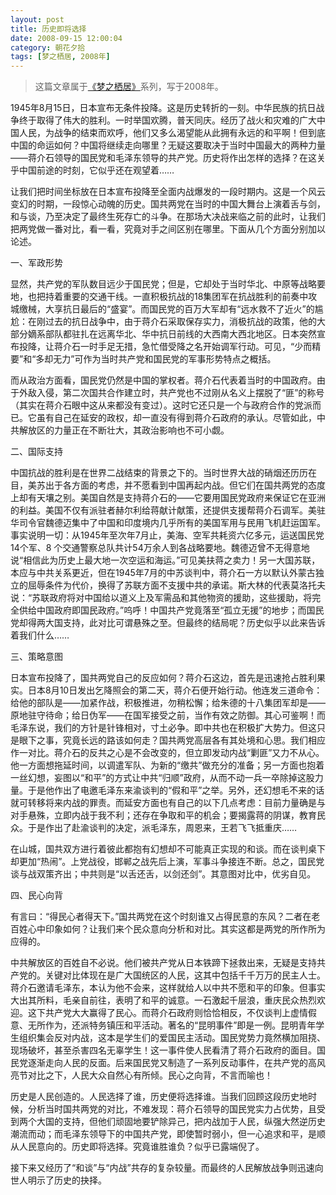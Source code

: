 ```yaml
---
layout: post
title: 历史即将选择
date: 2008-09-15 12:00:04
category: 朝花夕拾
tags: [梦之栖居, 2008年]
---
```


> 这篇文章属于[《梦之栖居》](/posts/where-the-dreams-reside/)系列，写于2008年。
	
<!--more-->

1945年8月15日，日本宣布无条件投降。这是历史转折的一刻。中华民族的抗日战争终于取得了伟大的胜利。一时举国欢腾，普天同庆。经历了战火和灾难的广大中国人民，为战争的结束而欢呼，他们又多么渴望能从此拥有永远的和平啊！但到底中国的命运如何？中国将继续走向哪里？无疑这要取决于当时中国最大的两种力量——蒋介石领导的国民党和毛泽东领导的共产党。历史将作出怎样的选择？在这关乎中国前途的时刻，它似乎还在观望着……

让我们把时间坐标放在日本宣布投降至全面内战爆发的一段时期内。这是一个风云变幻的时期，一段惊心动魄的历史。国共两党在当时的中国大舞台上演着舌与剑，和与谈，乃至决定了最终生死存亡的斗争。在那场大决战来临之前的此时，让我们把两党做一番对比，看一看，究竟对手之间区别在哪里。下面从几个方面分别加以论述。

一、军政形势

显然，共产党的军队数目远少于国民党；但是，它却处于当时华北、中原等战略要地，也把持着重要的交通干线。一直积极抗战的18集团军在抗战胜利的前奏中攻城缴械，大享抗日最后的“盛宴”。而国民党的百万大军却有“远水救不了近火”的尴尬：在刚过去的抗日战争中，由于蒋介石采取保存实力，消极抗战的政策，他的大部分嫡系部队都驻扎在远离华北、华中抗日前线的大西南大西北地区。日本突然宣布投降，让蒋介石一时手足无措，急忙借受降之名开始调军行动。可见，“少而精要”和“多却无力”可作为当时共产党和国民党的军事形势特点之概括。

而从政治方面看，国民党仍然是中国的掌权者。蒋介石代表着当时的中国政府。由于外敌入侵，第二次国共合作建立时，共产党也不过刚从名义上摆脱了“匪”的称号（其实在蒋介石眼中这从来都没有变过）。这时它还只是一个与政府合作的党派而已。它虽有自己在延安的政权，却一直没有得到蒋介石政府的承认。尽管如此，中共解放区的力量正在不断壮大，其政治影响也不可小觑。

二、国际支持

中国抗战的胜利是在世界二战结束的背景之下的。当时世界大战的硝烟还历历在目，美苏出于各方面的考虑，并不愿看到中国再起内战。但它们在国共两党的态度上却有天壤之别。美国自然是支持蒋介石的——它要用国民党政府来保证它在亚洲的利益。美国不仅有派驻者赫尔利给蒋献计献策，还提供支援帮蒋介石调军。美驻华司令官魏德迈集中了中国和印度境内几乎所有的美国军用与民用飞机赶运国军。事实说明一切：从1945年至次年7月止，美海、空军共耗资六亿多元，运送国民党14个军、8 个交通警察总队共计54万余人到各战略要地。魏德迈曾不无得意地说“相信此为历史上最大地一次空运和海运。”可见美扶蒋之卖力！另一大国苏联，本应与中共关系更近，但在1945年7月的中苏谈判中，蒋介石一方以默认外蒙古独立的屈辱条件为代价，换得了苏联方面不支援中共的承诺。斯大林的代表莫洛托夫说：“苏联政府将对中国给以道义上及军需品和其他物资的援助，这些援助，将完全供给中国政府即国民政府。”呜呼！中国共产党竟落至“孤立无援”的地步；而国民党却得两大国支持，此对比可谓悬殊之至。但最终的结局呢？历史似乎以此来告诉着我们什么……

三、策略意图

日本宣布投降了，国共两党自己的反应如何？蒋介石这边，首先是迅速抢占胜利果实。日本8月10日发出乞降照会的第二天，蒋介石便开始行动。他连发三道命令：给他的部队是——加紧作战，积极推进，勿稍松懈；给朱德的十八集团军却是——原地驻守待命；给日伪军——在国军接受之前，当作有效之防御。其心可鉴啊！而毛泽东说，我们的方针是针锋相对，寸土必争。即中共也在积极扩大势力。但这只是眼下之事，究竟长远的路该如何走？国共两党高层各有其处境和心思。我们相应作一对比。蒋介石的反共之心是不会改变的，但立即发动内战“剿匪”又力不从心。他一方面想拖延时间，以调遣军队、为新的“缴共”做充分的准备；另一方面也抱着一丝幻想，妄图以“和平”的方式让中共“归顺”政府，从而不动一兵一卒除掉这股力量。于是他作出了电邀毛泽东来渝谈判的“假和平”之举。另外，还幻想毛不来的话就可转移将来内战的罪责。而延安方面也有自己的以下几点考虑：目前力量确是与对手悬殊，立即内战于我不利；还存在争取和平的机会；要揭露蒋的阴谋，教育民众。于是作出了赴渝谈判的决定，派毛泽东，周恩来，王若飞飞抵重庆……

在山城，国共双方进行着彼此都抱有幻想却不可能真正实现的和谈。而在谈判桌下却更加“热闹”。上党战役，邯郸之战先后上演，军事斗争接连不断。总之，国民党谈与战双策齐出；中共则是“以舌还舌，以剑还剑”。其意图对比中，优劣自见。

四、民心向背

有言曰：“得民心者得天下。”国共两党在这个时刻谁又占得民意的东风？二者在老百姓心中印象如何？让我们来个民众意向分析和对比。其实这都是两党的所作所为应得的。

中共解放区的百姓自不必说。他们被共产党从日本铁蹄下拯救出来，无疑是支持共产党的。关键对比体现在是广大国统区的人民，这其中包括千千万万的民主人士。蒋介石邀请毛泽东，本认为他不会来，这样就给人以中共不愿和平的印象。但事实大出其所料，毛亲自前往，表明了和平的诚意。一石激起千层浪，重庆民众热烈欢迎。这下共产党大大赢得了民心。而蒋介石政府则恰恰相反，不仅谈判上虚情假意、无所作为，还派特务镇压和平活动。著名的“昆明事件”即是一例。昆明青年学生组织集会反对内战，这本是学生们的爱国民主活动。国民党势力竟然横加阻挠、现场破坏，甚至杀害四名无辜学生！这一事件使人民看清了蒋介石政府的面目。国民党逐渐走向人民的反面。后来国民党又制造了一系列反动事件，在共产党的高风亮节对比之下，人民大众自然心有所倾。民心之向背，不言而喻也！

历史是人民创造的。人民选择了谁，历史便将选择谁。当我们回顾这段历史地时候，分析当时国共两党的对比，不难发现：蒋介石领导的国民党实力占优势，且受到两个大国的支持，但他们顽固地要铲除异己，把内战加于人民，纵强大然逆历史潮流而动；而毛泽东领导下的中国共产党，即使暂时弱小，但一心追求和平，是顺从人民意向的。历史即将选择。究竟谁胜谁负？似乎已露端倪了。

接下来又经历了“和谈”与“内战”共存的复杂较量。而最终的人民解放战争则迅速向世人明示了历史的抉择。